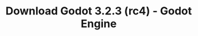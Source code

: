 ---
# Generated by /tools/generators/src/download_archive_generator !!! do not edit by hand !!!
title: 'Download Godot 3.2.3 (rc4) - Godot Engine'
type: 'download/archive'
name: '3.2.3'
flavor: 'rc4'
release_date: '2020-08-21T03:00:00-00:00'
release_notes: 'article/release-candidate-godot-3-2-3-rc-4/'
primaryPlatforms:
  - 'android.apk'
  - 'linux.64'
  - 'macos.universal'
  - 'windows.64'
  - 'linux_server.headless.64'
  - 'web'
  - 'templates'
links:
  android.apk:
    name: 'android.apk'
    title: 'Android'
    caption: 'APK Universal (ARM64 + ARMv7 + x86_64 + x86)'
    tags:
      - 'APK download'
      - 'ARM64/v7'
      - 'x86 (64 & 32 bit)'
    hosts:
      github_builds:
        regular: 'https://github.com/godotengine/godot-builds/releases/download/3.2.3-rc4/Godot_v3.2.3-rc4_android_editor.apk'
        mono: '#'
      github:
        regular: 'https://github.com/godotengine/godot/releases/download/3.2.3-rc4/Godot_v3.2.3-rc4_android_editor.apk'
        mono: '#'
  linux.64:
    name: 'linux.64'
    title: 'Linux'
    caption: 'Padrão (x86_64)'
    tags:
      - '64 bit'
    hosts:
      github_builds:
        regular: 'https://github.com/godotengine/godot-builds/releases/download/3.2.3-rc4/Godot_v3.2.3-rc4_x11.64.zip'
        mono: 'https://github.com/godotengine/godot-builds/releases/download/3.2.3-rc4/Godot_v3.2.3-rc4_mono_x11_64.zip'
      github:
        regular: 'https://github.com/godotengine/godot/releases/download/3.2.3-rc4/Godot_v3.2.3-rc4_x11.64.zip'
        mono: 'https://github.com/godotengine/godot/releases/download/3.2.3-rc4/Godot_v3.2.3-rc4_mono_x11_64.zip'
  macos.universal:
    name: 'macos.universal'
    title: 'macOS'
    caption: 'Universal (x86_64 + Silício da Apple)'
    tags:
      - 'Intel/Apple Silicon'
      - '64 bit'
    hosts:
      github_builds:
        regular: 'https://github.com/godotengine/godot-builds/releases/download/3.2.3-rc4/Godot_v3.2.3-rc4_osx.universal.zip'
        mono: 'https://github.com/godotengine/godot-builds/releases/download/3.2.3-rc4/Godot_v3.2.3-rc4_mono_osx.universal.zip'
      github:
        regular: 'https://github.com/godotengine/godot/releases/download/3.2.3-rc4/Godot_v3.2.3-rc4_osx.universal.zip'
        mono: 'https://github.com/godotengine/godot/releases/download/3.2.3-rc4/Godot_v3.2.3-rc4_mono_osx.universal.zip'
  windows.64:
    name: 'windows.64'
    title: 'Windows'
    caption: 'Padrão (x86_64)'
    tags:
      - '64 bit'
    hosts:
      github_builds:
        regular: 'https://github.com/godotengine/godot-builds/releases/download/3.2.3-rc4/Godot_v3.2.3-rc4_win64.exe.zip'
        mono: 'https://github.com/godotengine/godot-builds/releases/download/3.2.3-rc4/Godot_v3.2.3-rc4_mono_win64.zip'
      github:
        regular: 'https://github.com/godotengine/godot/releases/download/3.2.3-rc4/Godot_v3.2.3-rc4_win64.exe.zip'
        mono: 'https://github.com/godotengine/godot/releases/download/3.2.3-rc4/Godot_v3.2.3-rc4_mono_win64.zip'
  linux_server.headless.64:
    name: 'linux_server.headless.64'
    title: 'Linux Server'
    caption: 'Headless (x86_64)'
    tags:
      - '64 bit'
      - 'Headless'
    hosts:
      github_builds:
        regular: 'https://github.com/godotengine/godot-builds/releases/download/3.2.3-rc4/Godot_v3.2.3-rc4_linux_headless.64.zip'
        mono: 'https://github.com/godotengine/godot-builds/releases/download/3.2.3-rc4/Godot_v3.2.3-rc4_mono_linux_headless_64.zip'
      github:
        regular: 'https://github.com/godotengine/godot/releases/download/3.2.3-rc4/Godot_v3.2.3-rc4_linux_headless.64.zip'
        mono: 'https://github.com/godotengine/godot/releases/download/3.2.3-rc4/Godot_v3.2.3-rc4_mono_linux_headless_64.zip'
  web:
    name: 'web'
    title: 'Editor Web'
    caption: ''
    tags:
      - 'Self-hosted'
      - 'Cross-platform'
    hosts:
      github_builds:
        regular: 'https://github.com/godotengine/godot-builds/releases/download/3.2.3-rc4/Godot_v3.2.3-rc4_web_editor.zip'
        mono: '#'
      github:
        regular: 'https://github.com/godotengine/godot/releases/download/3.2.3-rc4/Godot_v3.2.3-rc4_web_editor.zip'
        mono: '#'
  linux.32:
    name: 'linux.32'
    title: 'Linux'
    caption: 'Padrão (x86)'
    tags:
      - '32 bit'
    hosts:
      github_builds:
        regular: 'https://github.com/godotengine/godot-builds/releases/download/3.2.3-rc4/Godot_v3.2.3-rc4_x11.32.zip'
        mono: 'https://github.com/godotengine/godot-builds/releases/download/3.2.3-rc4/Godot_v3.2.3-rc4_mono_x11_32.zip'
      github:
        regular: 'https://github.com/godotengine/godot/releases/download/3.2.3-rc4/Godot_v3.2.3-rc4_x11.32.zip'
        mono: 'https://github.com/godotengine/godot/releases/download/3.2.3-rc4/Godot_v3.2.3-rc4_mono_x11_32.zip'
  windows.32:
    name: 'windows.32'
    title: 'Windows'
    caption: 'Padrão (x86)'
    tags:
      - '32 bit'
    hosts:
      github_builds:
        regular: 'https://github.com/godotengine/godot-builds/releases/download/3.2.3-rc4/Godot_v3.2.3-rc4_win32.exe.zip'
        mono: 'https://github.com/godotengine/godot-builds/releases/download/3.2.3-rc4/Godot_v3.2.3-rc4_mono_win32.zip'
      github:
        regular: 'https://github.com/godotengine/godot/releases/download/3.2.3-rc4/Godot_v3.2.3-rc4_win32.exe.zip'
        mono: 'https://github.com/godotengine/godot/releases/download/3.2.3-rc4/Godot_v3.2.3-rc4_mono_win32.zip'
  linux_server.64:
    name: 'linux_server.64'
    title: 'Servidor Linux'
    caption: 'Padrão (x86_64)'
    tags:
      - '64 bit'
    hosts:
      github_builds:
        regular: 'https://github.com/godotengine/godot-builds/releases/download/3.2.3-rc4/Godot_v3.2.3-rc4_linux_server.64.zip'
        mono: 'https://github.com/godotengine/godot-builds/releases/download/3.2.3-rc4/Godot_v3.2.3-rc4_mono_linux_server_64.zip'
      github:
        regular: 'https://github.com/godotengine/godot/releases/download/3.2.3-rc4/Godot_v3.2.3-rc4_linux_server.64.zip'
        mono: 'https://github.com/godotengine/godot/releases/download/3.2.3-rc4/Godot_v3.2.3-rc4_mono_linux_server_64.zip'
  aar_library:
    name: 'aar_library'
    title: 'Biblioteca de AAR'
    caption: ''
    tags:
      - 'Android plugins'
      - 'Java'
      - 'Kotlin'
    hosts:
      github_builds:
        regular: 'https://github.com/godotengine/godot-builds/releases/download/3.2.3-rc4/godot-lib.3.2.3.rc4.release.aar'
        mono: 'https://github.com/godotengine/godot-builds/releases/download/3.2.3-rc4/godot-lib.3.2.3.rc4.mono.release.aar'
      github:
        regular: 'https://github.com/godotengine/godot/releases/download/3.2.3-rc4/godot-lib.3.2.3.rc4.release.aar'
        mono: 'https://github.com/godotengine/godot/releases/download/3.2.3-rc4/godot-lib.3.2.3.rc4.mono.release.aar'
  templates:
    name: 'templates'
    title: 'Modelos de exportação'
    caption: ''
    tags:
      - 'Utilizado para exportar os seus jogos para todas as plataformas suportadas'
    hosts:
      github_builds:
        regular: 'https://github.com/godotengine/godot-builds/releases/download/3.2.3-rc4/Godot_v3.2.3-rc4_export_templates.tpz'
        mono: 'https://github.com/godotengine/godot-builds/releases/download/3.2.3-rc4/Godot_v3.2.3-rc4_mono_export_templates.tpz'
      github:
        regular: 'https://github.com/godotengine/godot/releases/download/3.2.3-rc4/Godot_v3.2.3-rc4_export_templates.tpz'
        mono: 'https://github.com/godotengine/godot/releases/download/3.2.3-rc4/Godot_v3.2.3-rc4_mono_export_templates.tpz'
---
